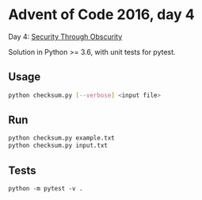# Advent of Code 2016, day 4

Day 4: [Security Through Obscurity](https://adventofcode.com/2016/day/4)

Solution in Python >= 3.6, with unit tests for pytest.


## Usage

```bash
python checksum.py [--verbose] <input file>
```


## Run

```bash
python checksum.py example.txt
python checksum.py input.txt
```


## Tests

```
python -m pytest -v .
```
